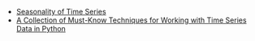 
- [Seasonality of Time Series](https://towardsdatascience.com/seasonality-of-time-series-5b45b4809acd)
- [A Collection of Must-Know Techniques for Working with Time Series Data in Python](https://towardsdatascience.com/a-collection-of-must-know-techniques-for-working-with-time-series-data-in-python-7c01d199b184)
